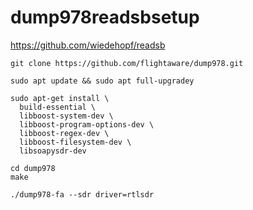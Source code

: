 # dump978readsbsetup

https://github.com/wiedehopf/readsb

```
git clone https://github.com/flightaware/dump978.git

sudo apt update && sudo apt full-upgradey

sudo apt-get install \
  build-essential \
  libboost-system-dev \
  libboost-program-options-dev \
  libboost-regex-dev \
  libboost-filesystem-dev \
  libsoapysdr-dev

cd dump978
make

./dump978-fa --sdr driver=rtlsdr


```
